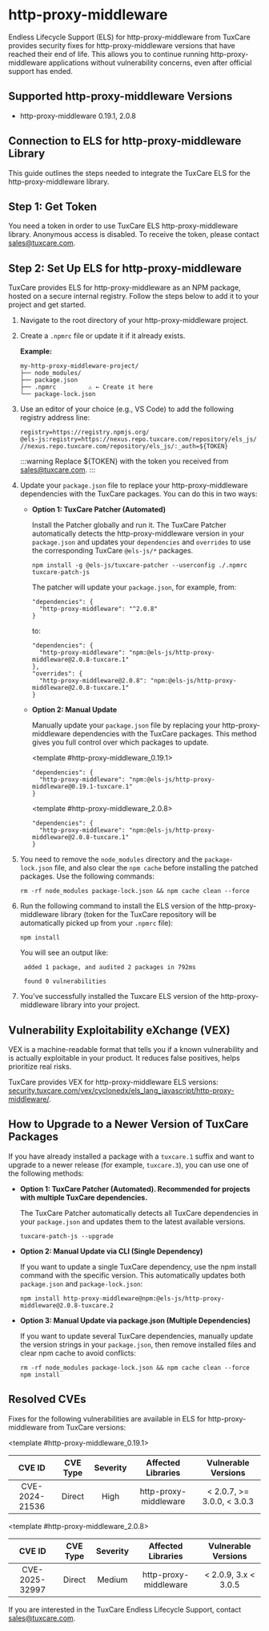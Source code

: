 # http-proxy-middleware

Endless Lifecycle Support (ELS) for http-proxy-middleware from TuxCare provides security fixes for http-proxy-middleware versions that have reached their end of life. This allows you to continue running http-proxy-middleware applications without vulnerability concerns, even after official support has ended.

## Supported http-proxy-middleware Versions

* http-proxy-middleware 0.19.1, 2.0.8

## Connection to ELS for http-proxy-middleware Library

This guide outlines the steps needed to integrate the TuxCare ELS for the http-proxy-middleware library.

## Step 1: Get Token

You need a token in order to use TuxCare ELS http-proxy-middleware library. Anonymous access is disabled. To receive the token, please contact [sales@tuxcare.com](mailto:sales@tuxcare.com).

## Step 2: Set Up ELS for http-proxy-middleware

TuxCare provides ELS for http-proxy-middleware as an NPM package, hosted on a secure internal registry. Follow the steps below to add it to your project and get started.

1. Navigate to the root directory of your http-proxy-middleware project.
2. Create a `.npmrc` file or update it if it already exists.

   **Example:**

   ```text
   my-http-proxy-middleware-project/
   ├── node_modules/
   ├── package.json
   ├── .npmrc         ⚠️ ← Create it here
   └── package-lock.json
   ```

3. Use an editor of your choice (e.g., VS Code) to add the following registry address line:

   <CodeWithCopy>

   ```text
   registry=https://registry.npmjs.org/
   @els-js:registry=https://nexus.repo.tuxcare.com/repository/els_js/
   //nexus.repo.tuxcare.com/repository/els_js/:_auth=${TOKEN}
   ```

   </CodeWithCopy>

   :::warning
   Replace ${TOKEN} with the token you received from [sales@tuxcare.com](mailto:sales@tuxcare.com).
   :::

4. Update your `package.json` file to replace your http-proxy-middleware dependencies with the TuxCare packages. You can do this in two ways:

   * **Option 1: TuxCare Patcher (Automated)**

     Install the Patcher globally and run it. The TuxCare Patcher automatically detects the http-proxy-middleware version in your `package.json` and updates your `dependencies` and `overrides` to use the corresponding TuxCare `@els-js/*` packages.

     <CodeWithCopy>

     ```text
     npm install -g @els-js/tuxcare-patcher --userconfig ./.npmrc
     tuxcare-patch-js
     ```

     </CodeWithCopy>

     The patcher will update your `package.json`, for example, from:

     ```text
     "dependencies": {
       "http-proxy-middleware": "^2.0.8"
     }
     ```

     to:

     ```text
     "dependencies": {
       "http-proxy-middleware": "npm:@els-js/http-proxy-middleware@2.0.8-tuxcare.1"
     },
     "overrides": {
       "http-proxy-middleware@2.0.8": "npm:@els-js/http-proxy-middleware@2.0.8-tuxcare.1"
     }
     ```
    
   * **Option 2: Manual Update**

     Manually update your `package.json` file by replacing your http-proxy-middleware dependencies with the TuxCare packages. This method gives you full control over which packages to update.

     <TableTabs label="Choose http-proxy-middleware version: " >

      <template #http-proxy-middleware_0.19.1>

      <CodeWithCopy>

      ```text
      "dependencies": {
        "http-proxy-middleware": "npm:@els-js/http-proxy-middleware@0.19.1-tuxcare.1"
      }
      ```

      </CodeWithCopy>

      </template>

      <template #http-proxy-middleware_2.0.8>

      <CodeWithCopy>

      ```text
      "dependencies": {
        "http-proxy-middleware": "npm:@els-js/http-proxy-middleware@2.0.8-tuxcare.1"
      }
      ```

      </CodeWithCopy>
 
      </template>

     </TableTabs>

5. You need to remove the `node_modules` directory and the `package-lock.json` file, and also clear the `npm cache` before installing the patched packages. Use the following commands:
   
   <CodeWithCopy>

   ```text
   rm -rf node_modules package-lock.json && npm cache clean --force
   ```

   </CodeWithCopy>

6. Run the following command to install the ELS version of the http-proxy-middleware library (token for the TuxCare repository will be automatically picked up from your `.npmrc` file):

   <CodeWithCopy>

   ```text
   npm install
   ```

   </CodeWithCopy>

   You will see an output like:

   ```text
    added 1 package, and audited 2 packages in 792ms
    
    found 0 vulnerabilities
   ```

7. You've successfully installed the Tuxcare ELS version of the http-proxy-middleware library into your project.

## Vulnerability Exploitability eXchange (VEX) 

VEX is a machine-readable format that tells you if a known vulnerability and is actually exploitable in your product. It reduces false positives, helps prioritize real risks.

TuxCare provides VEX for http-proxy-middleware ELS versions: [security.tuxcare.com/vex/cyclonedx/els_lang_javascript/http-proxy-middleware/](https://security.tuxcare.com/vex/cyclonedx/els_lang_javascript/http-proxy-middleware/).

## How to Upgrade to a Newer Version of TuxCare Packages

If you have already installed a package with a `tuxcare.1` suffix and want to upgrade to a newer release (for example, `tuxcare.3`), you can use one of the following methods:

* **Option 1: TuxCare Patcher (Automated). Recommended for projects with multiple TuxCare dependencies.**

  The TuxCare Patcher automatically detects all TuxCare dependencies in your `package.json` and updates them to the latest available versions.

  <CodeWithCopy>

  ```text
  tuxcare-patch-js --upgrade
  ```

  </CodeWithCopy>

* **Option 2: Manual Update via CLI (Single Dependency)**

  If you want to update a single TuxCare dependency, use the npm install command with the specific version. This automatically updates both `package.json` and `package-lock.json`:

  <CodeWithCopy>

  ```text
  npm install http-proxy-middleware@npm:@els-js/http-proxy-middleware@2.0.8-tuxcare.2
  ```

  </CodeWithCopy>

* **Option 3: Manual Update via package.json (Multiple Dependencies)**

  If you want to update several TuxCare dependencies, manually update the version strings in your `package.json`, then remove installed files and clear npm cache to avoid conflicts:

  <CodeWithCopy>

  ```text
  rm -rf node_modules package-lock.json && npm cache clean --force
  npm install
  ```

  </CodeWithCopy>

## Resolved CVEs

Fixes for the following vulnerabilities are available in ELS for http-proxy-middleware from TuxCare versions:

<TableTabs label="Choose http-proxy-middleware version: " >

<template #http-proxy-middleware_0.19.1>

| CVE ID         | CVE Type | Severity | Affected Libraries | Vulnerable Versions |
| :------------: | :------: |:--------:|:------------------:| :----------------: |
| CVE-2024-21536 | Direct   | High     | http-proxy-middleware | < 2.0.7, >= 3.0.0, < 3.0.3 |

  </template>

<template #http-proxy-middleware_2.0.8>

| CVE ID         | CVE Type | Severity | Affected Libraries | Vulnerable Versions |
| :------------: | :------: |:--------:|:------------------:| :----------------: |
| CVE-2025-32997 | Direct   | Medium   | http-proxy-middleware | < 2.0.9, 3.x < 3.0.5 |

  </template>

</TableTabs>

If you are interested in the TuxCare Endless Lifecycle Support, contact [sales@tuxcare.com](mailto:sales@tuxcare.com).
